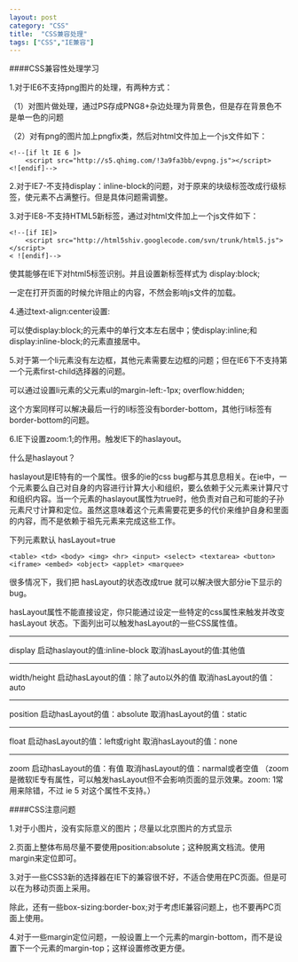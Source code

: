 ```yaml
---
layout: post
category: "CSS"
title:  "CSS兼容处理"
tags: ["CSS","IE兼容"]
---
```



####CSS兼容性处理学习

1.对于IE6不支持png图片的处理，有两种方式：

（1）对图片做处理，通过PS存成PNG8+杂边处理为背景色，但是存在背景色不是单一色的问题

（2）对有png的图片加上pngfix类，然后对html文件加上一个js文件如下：

    <!--[if lt IE 6 ]>
        <script src="http://s5.qhimg.com/!3a9fa3bb/evpng.js"></script>
    <![endif]-->

2.对于IE7-不支持display：inline-block的问题，对于原来的块级标签改成行级标签，使元素不占满整行。但是具体问题需调整。

3.对于IE8-不支持HTML5新标签，通过对html文件加上一个js文件如下：

    <!--[if IE]>
        <script src="http://html5shiv.googlecode.com/svn/trunk/html5.js"></script>
    < ![endif]-->

使其能够在IE下对html5标签识别。并且设置新标签样式为 display:block;

一定在打开页面的时候允许阻止的内容，不然会影响js文件的加载。

4.通过text-align:center设置:

可以使display:block;的元素中的单行文本左右居中；使display:inline;和display:inline-block;的元素直接居中。

5.对于第一个li元素没有左边框，其他元素需要左边框的问题；但在IE6下不支持第一个元素first-child选择器的问题。

可以通过设置li元素的父元素ul的margin-left:-1px; overflow:hidden;

这个方案同样可以解决最后一行的li标签没有border-bottom，其他行li标签有border-bottom的问题。

6.IE下设置zoom:1;的作用。触发IE下的haslayout。

什么是haslayout？

haslayout是IE特有的一个属性。很多的ie的css bug都与其息息相关。在ie中，一个元素要么自己对自身的内容进行计算大小和组织，要么依赖于父元素来计算尺寸和组织内容。当一个元素的haslayout属性为true时，他负责对自己和可能的子孙元素尺寸计算和定位。虽然这意味着这个元素需要花更多的代价来维护自身和里面的内容，而不是依赖于祖先元素来完成这些工作。

下列元素默认 hasLayout=true 

```<table> <td> <body> <img> <hr> <input> <select> <textarea> <button> <iframe> <embed> <object> <applet> <marquee> ```

很多情况下，我们把 hasLayout的状态改成true 就可以解决很大部分ie下显示的bug。 

hasLayout属性不能直接设定，你只能通过设定一些特定的css属性来触发并改变 hasLayout 状态。下面列出可以触发hasLayout的一些CSS属性值。 

------------------------------------- 

display 
启动haslayout的值:inline-block 
取消hasLayout的值:其他值 

-------------------------------------- 

width/height 
启动hasLayout的值：除了auto以外的值 
取消hasLayout的值：auto 

--------------------------------------- 

position 
启动hasLayout的值：absolute 
取消hasLayout的值：static 

---------------------------------------- 

float 
启动hasLayout的值：left或right 
取消hasLayout的值：none 

--------------------------------------- 

zoom 
启动hasLayout的值：有值 
取消hasLayout的值：narmal或者空值 
（zoom是微软IE专有属性，可以触发hasLayout但不会影响页面的显示效果。zoom: 1常用来除错，不过 ie 5 对这个属性不支持。） 


####CSS注意问题

1.对于小图片，没有实际意义的图片；尽量以北京图片的方式显示

2.页面上整体布局尽量不要使用position:absolute；这种脱离文档流。使用margin来定位即可。

3.对于一些CSS3新的选择器在IE下的兼容很不好，不适合使用在PC页面。但是可以在为移动页面上采用。

除此，还有一些box-sizing:border-box;对于考虑IE兼容问题上，也不要再PC页面上使用。

4.对于一些margin定位问题，一般设置上一个元素的margin-bottom，而不是设置下一个元素的margin-top；这样设置修改更方便。




